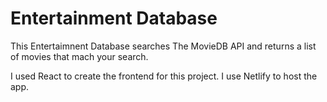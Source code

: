 <h1>Entertainment Database</h1>

<p>This Entertaimnent Database searches The MovieDB API and returns a list of movies that mach your search.</p>

<p>I used React to create the frontend for this project. I use Netlify to host the app.</p>